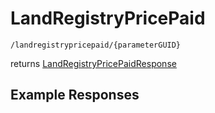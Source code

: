 # LandRegistryPricePaid

```
/landregistrypricepaid/{parameterGUID}
```
returns [LandRegistryPricePaidResponse](LandRegistryPricePaidResponse.md)
## Example Responses
